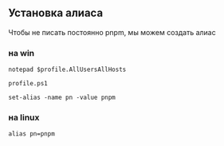 
## Установка алиаса

Чтобы не писать постоянно pnpm, мы можем создать алиас

### на win

```
notepad $profile.AllUsersAllHosts
```


`profile.ps1`
```
set-alias -name pn -value pnpm
```

### на linux


```
alias pn=pnpm
```
